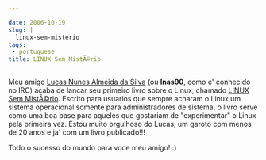 ```yaml
---

date: 2006-10-19
slug: |
  linux-sem-misterio
tags:
 - portuguese
title: LINUX Sem MistÃ©rio
---
```


Meu amigo [Lucas Nunes Almeida da
Silva](http://linux-sem-misterio.securitybnt.com/) (ou **lnas90**, como
e' conhecido no IRC) acaba de lancar seu primeiro livro sobre o Linux,
chamado [LINUX Sem
MistÃ©rio](http://www.lcm.com.br/catalogogeral.asp?nivel=3&titulo=LINUX+Sem+Mist%E9rio).
Escrito para usuarios que sempre acharam o Linux um sistema operacional
somente para administradores de sistema, o livro serve como uma boa base
para aqueles que gostariam de "experimentar" o Linux pela primeira vez.
Estou muito orgulhoso do Lucas, um garoto com menos de 20 anos e ja' com
um livro publicado!!!

Todo o sucesso do mundo para voce meu amigo! :)
